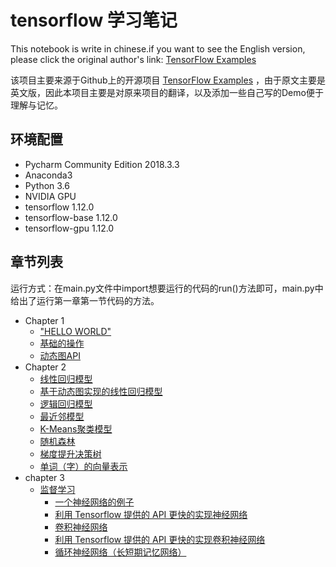 # tensorflow 学习笔记
This notebook is write in chinese.if you want to see the English version, please click the original author's link:
[TensorFlow Examples](https://github.com/aymericdamien/TensorFlow-Examples#tutorial-index) 

该项目主要来源于Github上的开源项目
[TensorFlow Examples](https://github.com/aymericdamien/TensorFlow-Examples#tutorial-index) ，由于原文主要是英文版，因此本项目主要是对原来项目的翻译，以及添加一些自己写的Demo便于理解与记忆。
## 环境配置
+ Pycharm Community Edition 2018.3.3
+ Anaconda3
+ Python 3.6
+ NVIDIA GPU
+ tensorflow 1.12.0
+ tensorflow-base 1.12.0
+ tensorflow-gpu 1.12.0
## 章节列表
运行方式：在main.py文件中import想要运行的代码的run()方法即可，main.py中给出了运行第一章第一节代码的方法。
+ Chapter 1
    + ["HELLO WORLD"](https://github.com/D-Hsueh/TensorflowLearn/blob/master/chapter1/HelloWorld.py)
    + [基础的操作](https://github.com/D-Hsueh/TensorflowLearn/blob/master/chapter1/BasicOperations.py)
    + [动态图API](https://github.com/D-Hsueh/TensorflowLearn/blob/master/chapter1/BasicEagerAPI.py)
+ Chapter 2
    + [线性回归模型](https://github.com/D-Hsueh/TensorflowLearn/blob/master/chapter2/LinearRegression.py)
    + [基于动态图实现的线性回归模型](https://github.com/D-Hsueh/TensorflowLearn/blob/master/chapter2/LinearRegressionWithEagerAPI.py)
    + [逻辑回归模型](https://github.com/D-Hsueh/TensorflowLearn/blob/master/chapter2/LogisticRegression.py)
    + [最近邻模型](https://github.com/D-Hsueh/TensorflowLearn/blob/master/chapter2/NearestNeighbor.py)
    + [K-Means聚类模型](https://github.com/D-Hsueh/TensorflowLearn/blob/master/chapter2/Kmeans.py)
    + [随机森林](https://github.com/D-Hsueh/TensorflowLearn/blob/master/chapter2/RandomForest.py)
    + [梯度提升决策树](https://github.com/D-Hsueh/TensorflowLearn/blob/master/chapter2/GradientBoostedDecisionTree.py)
    + [单词（字）的向量表示](https://github.com/D-Hsueh/TensorflowLearn/blob/master/chapter2/Word2Vec.py)
+ chapter 3
    + [监督学习](https://github.com/D-Hsueh/TensorflowLearn/tree/master/chapter3/Supervised)
        + [一个神经网络的例子](https://github.com/D-Hsueh/TensorflowLearn/blob/master/chapter3/Supervised/NeuralNetworkExample.py)
        + [利用 Tensorflow 提供的 API 更快的实现神经网络](https://github.com/D-Hsueh/TensorflowLearn/blob/master/chapter3/Supervised/NeuralNetworkExamplewithTFAPI.py)
        + [卷积神经网络](https://github.com/D-Hsueh/TensorflowLearn/blob/master/chapter3/Supervised/ConvolutionalNeuralNetwork.py)
        + [利用 Tensorflow 提供的 API 更快的实现卷积神经网络](https://github.com/D-Hsueh/TensorflowLearn/blob/master/chapter3/Supervised/ConvolutionalNeuralNetworkwithTFAPI.py)
        + [循环神经网络（长短期记忆网络）](https://github.com/D-Hsueh/TensorflowLearn/blob/master/chapter3/Supervised/LSTM.py)
    